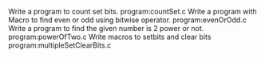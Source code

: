 Write a program to count set bits.
program:countSet.c
Write a program with Macro to find even or odd using bitwise operator.
program:evenOrOdd.c
Write a program to find the given number is 2 power or not.
program:powerOfTwo.c
Write macros to setbits and clear bits
program:multipleSetClearBits.c
